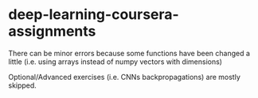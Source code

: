 # deep-learning-coursera-assignments

There can be minor errors because some functions have been changed a little (i.e. using arrays instead of numpy vectors with dimensions)

Optional/Advanced exercises (i.e. CNNs backpropagations) are mostly skipped.

